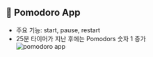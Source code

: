## 📱 Pomodoro App

- 주요 기능: start, pause, restart
- 25분 타이머가 지난 후에는 Pomodors 숫자 1 증가
  <br>
  ![pomodoro app](https://github.com/space-cap/Dart-Flutter-study-blog/assets/169221883/022a974f-1284-40b6-b752-1d3c0fe3423b)
